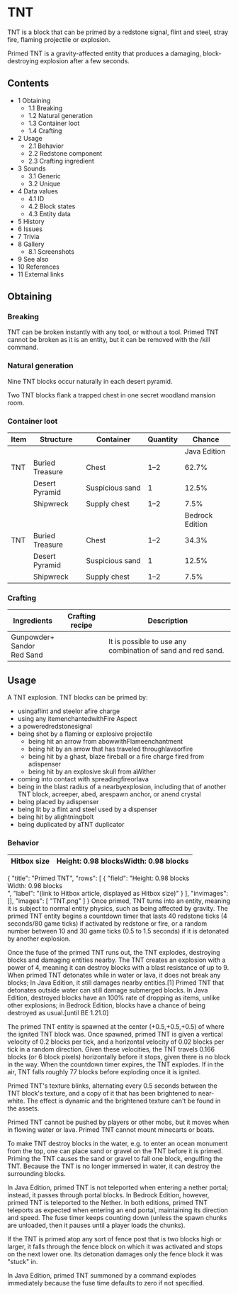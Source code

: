 # TNT
TNT is a block that can be primed by a redstone signal, flint and steel, stray fire, flaming projectile or explosion.

Primed TNT is a gravity-affected entity that produces a damaging, block-destroying explosion after a few seconds.

## Contents
- 1 Obtaining
	- 1.1 Breaking
	- 1.2 Natural generation
	- 1.3 Container loot
	- 1.4 Crafting
- 2 Usage
	- 2.1 Behavior
	- 2.2 Redstone component
	- 2.3 Crafting ingredient
- 3 Sounds
	- 3.1 Generic
	- 3.2 Unique
- 4 Data values
	- 4.1 ID
	- 4.2 Block states
	- 4.3 Entity data
- 5 History
- 6 Issues
- 7 Trivia
- 8 Gallery
	- 8.1 Screenshots
- 9 See also
- 10 References
- 11 External links

## Obtaining
### Breaking
TNT can be broken instantly with any tool, or without a tool. Primed TNT cannot be broken as it is an entity, but it can be removed with the /kill command. 

### Natural generation
Nine TNT blocks occur naturally in each desert pyramid.

Two TNT blocks flank a trapped chest in one secret woodland mansion room.

### Container loot
| Item | Structure       | Container       | Quantity | Chance          |
|------|-----------------|-----------------|----------|-----------------|
|      |                 |                 |          | Java Edition    |
| TNT  | Buried Treasure | Chest           | 1–2      | 62.7%           |
|      | Desert Pyramid  | Suspicious sand | 1        | 12.5%           |
|      | Shipwreck       | Supply chest    | 1–2      | 7.5%            |
|      |                 |                 |          | Bedrock Edition |
| TNT  | Buried Treasure | Chest           | 1–2      | 34.3%           |
|      | Desert Pyramid  | Suspicious sand | 1        | 12.5%           |
|      | Shipwreck       | Supply chest    | 1–2      | 7.5%            |

### Crafting
| Ingredients                        | Crafting recipe | Description                                                 |
|------------------------------------|-----------------|-------------------------------------------------------------|
| Gunpowder+<br/>Sandor<br/>Red Sand |                 | It is possible to use any combination of sand and red sand. |

## Usage
A TNT explosion.
TNT blocks can be primed by:

- usingaflint and steelor afire charge
- using any itemenchantedwithFire Aspect
- a poweredredstonesignal
- being shot by a flaming or explosive projectile
	- being hit an arrow from abowwithFlameenchantment
	- being hit by an arrow that has traveled throughlavaorfire
	- being hit by a ghast, blaze fireball or a fire charge fired from adispenser
	- being hit by an explosive skull from aWither
- coming into contact with spreadingfireorlava
- being in the blast radius of a nearbyexplosion, including that of another TNT block, acreeper, abed, arespawn anchor, or anend crystal
- being placed by adispenser
- being lit by a flint and steel used by a dispenser
- being hit by alightningbolt
- being duplicated by aTNT duplicator

### Behavior


| Hitbox size | Height: 0.98 blocksWidth: 0.98 blocks |
|-------------|---------------------------------------|

{
    "title": "Primed TNT",
    "rows": [
        {
            "field": "Height: 0.98 blocks<br>Width: 0.98 blocks<br>",
            "label": "(link to Hitbox article, displayed as Hitbox size)"
        }
    ],
    "invimages": [],
    "images": [
        "TNT.png"
    ]
}
Once primed, TNT turns into an entity, meaning it is subject to normal entity physics, such as being affected by gravity. The primed TNT entity begins a countdown timer that lasts 40 redstone ticks (4 seconds/80 game ticks) if activated by redstone or fire, or a random number between 10 and 30 game ticks (0.5 to 1.5 seconds) if it is detonated by another explosion.

Once the fuse of the primed TNT runs out, the TNT explodes, destroying blocks and damaging entities nearby. The TNT creates an explosion with a power of 4, meaning it can destroy blocks with a blast resistance of up to 9. When primed TNT detonates while in water or lava, it does not break any blocks; In Java Edition, it still damages nearby entities.[1] Primed TNT that detonates outside water can still damage submerged blocks. In Java Edition, destroyed blocks have an 100% rate of dropping as items, unlike other explosions; in Bedrock Edition, blocks have a chance of being destroyed as usual.‌[until BE 1.21.0]

The primed TNT entity is spawned at the center (+0.5,+0.5,+0.5) of where the ignited TNT block was. Once spawned, primed TNT is given a vertical velocity of 0.2 blocks per tick, and a horizontal velocity of 0.02 blocks per tick in a random direction. Given these velocities, the TNT travels 0.166 blocks (or 6 block pixels) horizontally before it stops, given there is no block in the way. When the countdown timer expires, the TNT explodes. If in the air, TNT falls roughly 77 blocks before exploding once it is ignited.

Primed TNT's texture blinks, alternating every 0.5 seconds between the TNT block's texture, and a copy of it that has been brightened to near-white. The effect is dynamic and the brightened texture can't be found in the assets.

Primed TNT cannot be pushed by players or other mobs, but it moves when in flowing water or lava. Primed TNT cannot mount minecarts or boats.

To make TNT destroy blocks in the water, e.g. to enter an ocean monument from the top, one can place sand or gravel on the TNT before it is primed. Priming the TNT causes the sand or gravel to fall one block, engulfing the TNT. Because the TNT is no longer immersed in water, it can destroy the surrounding blocks.

In Java Edition, primed TNT is not teleported when entering a nether portal; instead, it passes through portal blocks. In Bedrock Edition, however, primed TNT is teleported to the Nether. In both editions, primed TNT teleports as expected when entering an end portal, maintaining its direction and speed. The fuse timer keeps counting down (unless the spawn chunks are unloaded, then it pauses until a player loads the chunks).

If the TNT is primed atop any sort of fence post that is two blocks high or larger, it falls through the fence block on which it was activated and stops on the next lower one. Its detonation damages only the fence block it was "stuck" in.

In Java Edition, primed TNT summoned by a command explodes immediately because the fuse time defaults to zero if not specified.

